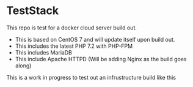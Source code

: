 # TestStack
This repo is test for a docker cloud server build out. 

- This is based on CentOS 7 and will update itself upon build out. 
- This includes the latest PHP 7.2 with PHP-FPM
- This includes MariaDB
- This include Apache HTTPD (Will be adding Nginx as the build goes along)

This is a work in progress to test out an infrustructure build like this
